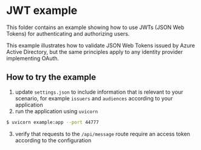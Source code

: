 # JWT example

This folder contains an example showing how to use JWTs (JSON Web Tokens) for
authenticating and authorizing users.

This example illustrates how to validate JSON Web Tokens issued by Azure Active
Directory, but the same principles apply to any identity provider implementing
OAuth.

## How to try the example

1. update `settings.json` to include information that is relevant to your
   scenario, for example `issuers` and `audiences` according to your
   application
2. run the application using `uvicorn`
```bash
$ uvicorn example:app --port 44777
```

3. verify that requests to the `/api/message` route require an access token according to the configuration
